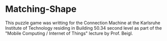 # Matching-Shape

This puzzle game was writting for the Connection Machine at the Karlsruhe Institute of Technology residing in Building 50.34 second level as part of the "Mobile Computing / Internet of Things" lecture by Prof. Beigl.
